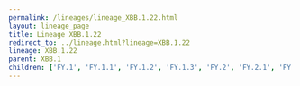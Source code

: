 ```yaml
---
permalink: /lineages/lineage_XBB.1.22.html
layout: lineage_page
title: Lineage XBB.1.22
redirect_to: ../lineage.html?lineage=XBB.1.22
lineage: XBB.1.22
parent: XBB.1
children: ['FY.1', 'FY.1.1', 'FY.1.2', 'FY.1.3', 'FY.2', 'FY.2.1', 'FY.3', 'FY.3.1', 'FY.4', 'FY.4.1', 'FY.4.1.1', 'FY.4.2', 'FY.5', 'FY.6', 'FY.7', 'HU.1', 'HU.1.1', 'HU.2', 'XBB.1.22', 'XBB.1.22.1', 'XBB.1.22.2', 'XBB.1.22.3']
---
```


